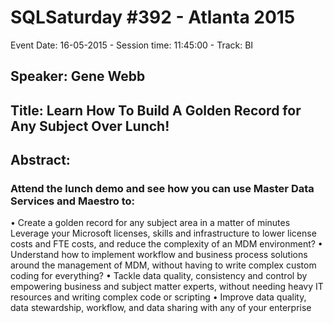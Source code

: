# SQLSaturday #392 - Atlanta 2015
Event Date: 16-05-2015 - Session time: 11:45:00 - Track: BI
## Speaker: Gene Webb
## Title: Learn How To Build A Golden Record for Any Subject Over Lunch!
## Abstract:
### Attend the lunch demo and see how you can use Master Data Services and Maestro to:
•	Create a golden record for any subject area in a matter of minutes
	Leverage your Microsoft licenses, skills and infrastructure to lower license costs and FTE costs, and reduce the complexity of an MDM environment?
•	Understand how to implement workflow and business process solutions around the management of MDM, without having to write complex custom coding for everything?
•	Tackle data quality, consistency and control by empowering business and subject matter experts, without needing heavy IT resources and writing complex code or scripting
•	Improve data quality, data stewardship, workflow, and data sharing with any of your enterprise
